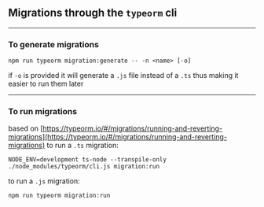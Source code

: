 ## Migrations through the `typeorm` cli

---

### To generate migrations

    npm run typeorm migration:generate -- -n <name> [-o]

if `-o` is provided it will generate a `.js` file instead of a `.ts` thus making it easier to run them later

---

### To run migrations

based on [https://typeorm.io/#/migrations/running-and-reverting-migrations](https://typeorm.io/#/migrations/running-and-reverting-migrations) to run a `.ts` migration:

    NODE_ENV=development ts-node --transpile-only ./node_modules/typeorm/cli.js migration:run

to run a `.js` migration:

    npm run typeorm migration:run
